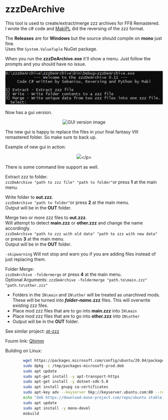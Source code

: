 # zzzDeArchive
This tool is used to create/extract/merge zzz archives for FF8 Remastered.</br>
I wrote the c# code and [MakiPL](https://github.com/MaKiPL) did the reversing of the zzz format.

The __Releases__ are for __Windows__ but the source should compile on __mono__ just fine.</br> Uses the `System.ValueTuple` NuGet package.

When you run the __zzzDeArchive.exe__ it'll show a menu. Just follow the prompts and you should have no issue.<p align="center">
![Main menu image](https://raw.githubusercontent.com/Sebanisu/zzzDeArchive/master/img/mainmenu.png)</p>
Now has a gui version.<p align="center">
![GUI version image](https://user-images.githubusercontent.com/1035905/65191880-5a0d5d00-da43-11e9-91c4-df7d9dbe4bfc.png)</p>
The new gui is happy to replace the files in your final fantasy VIII remastered folder. So make sure to back up.

Example of new gui in action:<p align="center">
[![](http://img.youtube.com/vi/bCKF29iVi_c/0.jpg)](http://www.youtube.com/watch?v=bCKF29iVi_c "https://i.ytimg.com/vi/bCKF29iVi_c/hqdefault.jpg?sqp=-oaymwEZCPYBEIoBSFXyq4qpAwsIARUAAIhCGAFwAQ==&rs=AOn4CLAI_1oEDQA1dqv2v4gXsXwW0XUoqA")</p>

There is some command line support as well.

Extract zzz to folder.<br/>
`zzzDeArchive "path to zzz file" "path to folder"`or press __1__ at the main menu.<br/>

Write folder to __out.zzz__.<br/>
`zzzDeArchive "path to folder"`or press __2__ at the main menu.<br/>
Output will be in the __OUT__ folder.

Merge two or more zzz files to __out.zzz__.<br/>
Will attempt to detect __main.zzz__ or __other.zzz__ and change the name accordingly.<br/>
`zzzDeArchive "path to zzz with old data" "path to zzz with new data"` or press __3__ at the main menu.<br/>
Output will be in the __OUT__ folder.

`-skipwarning`
Will not stop and warn you if you are adding files instead of just replacing them.

Folder Merge:<br/>
`zzzDeArchive -foldermerge` or press __4__ at the main menu.<br/>
Optional Arguments:
`zzzDeArchive -foldermerge "path.to\main.zzz" "path.to\other.zzz"`<br/>

- Folders in the `IN\main` and `IN\other` will be treated as unarchived mods. These will be turned into ___folder-name_.zzz__ files. This will overwrite existing zzz files.<br/>
- Place mod zzz files that are to go into __main.zzz__ into `IN\main`<br/>
- Place mod zzz files that are to go into __other.zzz__ into `IN\other`<br/>
- Output will be in the __OUT__ folder.

See similar project: [qt-zzz](https://github.com/myst6re/qt-zzz)

Fourm link: [Qhimm](http://forums.qhimm.com/index.php?topic=19209.msg267708#msg267708)


Building on Linux:
```sh
        wget https://packages.microsoft.com/config/ubuntu/20.04/packages-microsoft-prod.deb -O /tmp/packages-microsoft-prod.deb
        sudo dpkg -i /tmp/packages-microsoft-prod.deb
        sudo apt update
        sudo apt-get install -y apt-transport-https
        sudo apt-get install -y dotnet-sdk-5.0
        sudo apt install gnupg ca-certificates
        sudo apt-key adv --keyserver hkp://keyserver.ubuntu.com:80 --recv-keys 3FA7E0328081BFF6A14DA29AA6A19B38D3D831EF
        echo "deb https://download.mono-project.com/repo/ubuntu stable-focal main" | sudo tee /etc/apt/sources.list.d/mono-official-stable.list
        sudo apt update
        sudo apt install -y mono-devel
        msbuild
```
